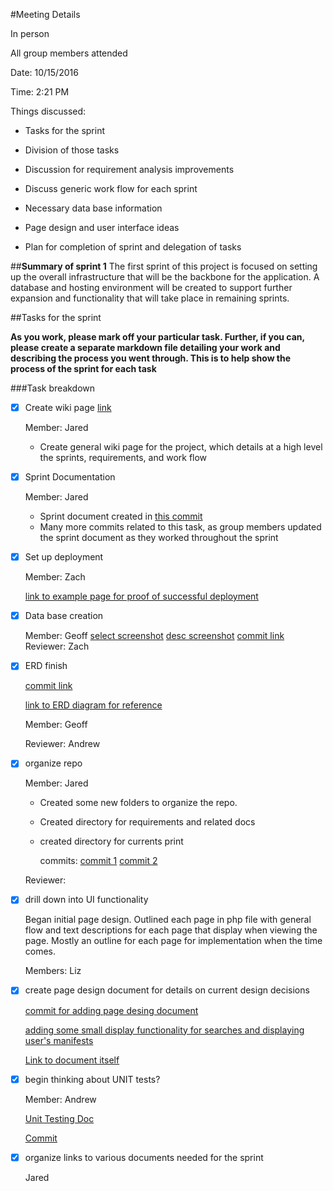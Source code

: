 #Meeting Details 

In person

All group members attended

Date: 10/15/2016 

Time: 2:21 PM 

Things discussed:

- Tasks for the sprint

- Division of those tasks

- Discussion for requirement analysis improvements

- Discuss generic work flow for each sprint

- Necessary data base information 
 
- Page design and user interface ideas

- Plan for completion of sprint and delegation of tasks 

##**Summary of sprint 1**
The first sprint of this project is focused on setting up the overall infrastructure that will be the backbone for the application. A database and hosting environment will be created to support further expansion and functionality that will take place in remaining sprints. 

##Tasks for the sprint

**As you work, please mark off your particular task. Further, if you can, please create a separate markdown file detailing your work and describing the process you went through. This is to help show the process of the sprint for each task**

###Task breakdown 
- [x] Create wiki page [link](https://github.com/jaredwelch1/softwareEngFinalProj/wiki)

	Member: Jared
	- Create general wiki page for the project, which details at a high level the sprints, requirements, and work flow

- [x] Sprint Documentation
	
	Member: Jared 
	* Sprint document created in [this commit](https://github.com/jaredwelch1/softwareEngFinalProj/commit/1ec7601b0af2bfce0c5fa9eeb28b2ea0c4a13b00)
	* Many more commits related to this task, as group members updated the sprint document as they worked throughout the sprint

- [x] Set up deployment 
	
	Member: Zach 

	[link to example page for proof of successful deployment](https://mizzou.tech/)
	

- [x] Data base creation 
	
	Member: Geoff
	[select screenshot](https://github.com/jaredwelch1/softwareEngFinalProj/blob/master/sprint1/DBselect.png)
	[desc screenshot](https://github.com/jaredwelch1/softwareEngFinalProj/blob/master/sprint1/tabledesc.png)
	[commit link](https://github.com/jaredwelch1/softwareEngFinalProj/commit/4c96a5cc3606886cc53841bfe110d25a5663538d)
	Reviewer: Zach
	
	
- [x] ERD finish 

	[commit link](https://github.com/jaredwelch1/softwareEngFinalProj/commit/f291018ef402767578e6166d4d541ebdfbb19fa7)

	[link to ERD diagram for reference](https://github.com/jaredwelch1/softwareEngFinalProj/blob/master/sprint1/SEFPerd.pdf)
	
	Member: Geoff

	Reviewer: Andrew


- [x] organize repo 
	
	Member: Jared

	* Created some new folders to organize the repo.

	* Created directory for requirements and related docs

	* created directory for currents print

		commits: 
		[commit 1](https://github.com/jaredwelch1/softwareEngFinalProj/commit/6c2af192e3f4e0386efb33a45ca033d17e00037d)
		[commit 2](https://github.com/jaredwelch1/softwareEngFinalProj/commit/b15b10bf5b5f3c3549c0a10f63b65682405000a1)
	
	Reviewer:

- [x] drill down into UI functionality

	 Began initial page design. Outlined each page in php file with general flow and text descriptions for each page that display when viewing the page. Mostly an outline for each page for implementation when the time comes. 
	
	Members: Liz
- [x] create page design document for details on current design decisions
	
	[commit for adding page desing document](https://github.com/jaredwelch1/softwareEngFinalProj/commit/2c363f389fe5b16f60b6cd51336364c48810e4f1)
    
    [adding some small display functionality for searches and displaying user's manifests](https://github.com/jaredwelch1/softwareEngFinalProj/commit/31ba89d3b64870e10eb8f603d2dfd8c636167169)

	[Link to document itself](https://github.com/jaredwelch1/softwareEngFinalProj/blob/master/webPages/pageDesignDoc.md)


	 
	

- [x] begin thinking about UNIT tests?
	
	Member: Andrew
	
	[Unit Testing Doc](https://github.com/jaredwelch1/softwareEngFinalProj/blob/master/sprint1/UnitTesting.md)
	
	[Commit](https://github.com/jaredwelch1/softwareEngFinalProj/commit/be4a86a8a3635a01ec1d2c65bcc2590fe4ee62b2)

- [x] organize links to various documents needed for the sprint

	Jared